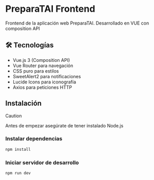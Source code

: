 # PreparaTAI Frontend

Frontend de la aplicación web PreparaTAI. Desarrollado en VUE con composition API

## 🛠️ Tecnologías

- Vue.js 3 (Composition API)
- Vue Router para navegación
- CSS puro para estilos
- SweetAlert2 para notificaciones
- Lucide Icons para iconografía
- Axios para peticiones HTTP


## Instalación

> [!CAUTION]
> Antes de empezar asegúrate de tener instalado Node.js

### Instalar dependencias

```sh
npm install
```

### Iniciar servidor de desarrollo

```sh
npm run dev
```

